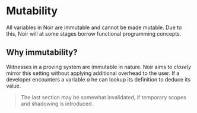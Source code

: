 # Mutability

All variables in Noir are immutable and cannot be made mutable. Due to this, Noir will at some stages borrow functional programming concepts.

## Why immutability?

Witnesses in a proving system are immutable in nature. Noir aims to _closely_ mirror this setting without applying additional overhead to the user. If a developer encounters a variable _a_ he can lookup its definition to deduce its value.

> The last section may be somewhat invalidated, if temporary scopes and shadowing is introduced.